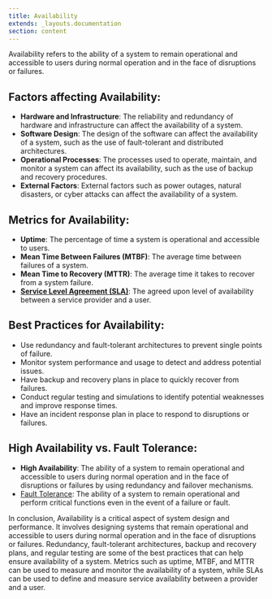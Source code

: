 ```yaml
---
title: Availability
extends: _layouts.documentation
section: content
---
```


Availability refers to the ability of a system to remain operational and accessible to users during normal operation and in the face of disruptions or failures.

## Factors affecting Availability:

- **Hardware and Infrastructure**: The reliability and redundancy of hardware and infrastructure can affect the availability of a system.
- **Software Design**: The design of the software can affect the availability of a system, such as the use of fault-tolerant and distributed architectures.
- **Operational Processes**: The processes used to operate, maintain, and monitor a system can affect its availability, such as the use of backup and recovery procedures.
- **External Factors**: External factors such as power outages, natural disasters, or cyber attacks can affect the availability of a system.

## Metrics for Availability:

- **Uptime**: The percentage of time a system is operational and accessible to users.
- **Mean Time Between Failures (MTBF)**: The average time between failures of a system.
- **Mean Time to Recovery (MTTR)**: The average time it takes to recover from a system failure.
- **[Service Level Agreement (SLA)](/glossary/service-level-agreement)**: The agreed upon level of availability between a service provider and a user.

## Best Practices for Availability:

- Use redundancy and fault-tolerant architectures to prevent single points of failure.
- Monitor system performance and usage to detect and address potential issues.
- Have backup and recovery plans in place to quickly recover from failures.
- Conduct regular testing and simulations to identify potential weaknesses and improve response times.
- Have an incident response plan in place to respond to disruptions or failures.

## High Availability vs. Fault Tolerance:

- **High Availability**: The ability of a system to remain operational and accessible to users during normal operation and in the face of disruptions or failures by using redundancy and failover mechanisms.
- [Fault Tolerance](/glossary/fault-tolerance): The ability of a system to remain operational and perform critical functions even in the event of a failure or fault.

In conclusion, Availability is a critical aspect of system design and performance. It involves designing systems that remain operational and accessible to users during normal operation and in the face of disruptions or failures. Redundancy, fault-tolerant architectures, backup and recovery plans, and regular testing are some of the best practices that can help ensure availability of a system. Metrics such as uptime, MTBF, and MTTR can be used to measure and monitor the availability of a system, while SLAs can be used to define and measure service availability between a provider and a user.